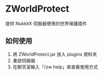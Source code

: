 # ZWorldProtect
提供 NukkitX 伺服器使用的世界保護插件

## 如何使用
1. 將 ZWorldProtect.jar 放入 plugins 資料夾
2. 重啟伺服器
3. 在聊天室輸入「/zw help」來查看使用方式
